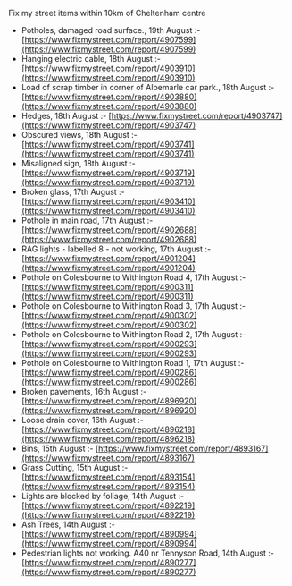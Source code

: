 Fix my street items within 10km of Cheltenham centre

<!-- fix_marker starts -->

- Potholes, damaged road surface., 19th August :- [https://www.fixmystreet.com/report/4907599](https://www.fixmystreet.com/report/4907599)
- Hanging electric cable, 18th August :- [https://www.fixmystreet.com/report/4903910](https://www.fixmystreet.com/report/4903910)
- Load of scrap timber in corner of Albemarle car park., 18th August :- [https://www.fixmystreet.com/report/4903880](https://www.fixmystreet.com/report/4903880)
- Hedges, 18th August :- [https://www.fixmystreet.com/report/4903747](https://www.fixmystreet.com/report/4903747)
- Obscured views, 18th August :- [https://www.fixmystreet.com/report/4903741](https://www.fixmystreet.com/report/4903741)
- Misaligned sign, 18th August :- [https://www.fixmystreet.com/report/4903719](https://www.fixmystreet.com/report/4903719)
- Broken glass, 17th August :- [https://www.fixmystreet.com/report/4903410](https://www.fixmystreet.com/report/4903410)
- Pothole in main road, 17th August :- [https://www.fixmystreet.com/report/4902688](https://www.fixmystreet.com/report/4902688)
- RAG lights - labelled 8 - not working, 17th August :- [https://www.fixmystreet.com/report/4901204](https://www.fixmystreet.com/report/4901204)
- Pothole on Colesbourne to Withington Road 4, 17th August :- [https://www.fixmystreet.com/report/4900311](https://www.fixmystreet.com/report/4900311)
- Pothole on Colesbourne to Withington Road 3, 17th August :- [https://www.fixmystreet.com/report/4900302](https://www.fixmystreet.com/report/4900302)
- Pothole on Colesbourne to Withington Road 2, 17th August :- [https://www.fixmystreet.com/report/4900293](https://www.fixmystreet.com/report/4900293)
- Pothole on Colesbourne to Withington Road 1, 17th August :- [https://www.fixmystreet.com/report/4900286](https://www.fixmystreet.com/report/4900286)
- Broken pavements, 16th August :- [https://www.fixmystreet.com/report/4896920](https://www.fixmystreet.com/report/4896920)
- Loose drain cover, 16th August :- [https://www.fixmystreet.com/report/4896218](https://www.fixmystreet.com/report/4896218)
- Bins, 15th August :- [https://www.fixmystreet.com/report/4893167](https://www.fixmystreet.com/report/4893167)
- Grass Cutting, 15th August :- [https://www.fixmystreet.com/report/4893154](https://www.fixmystreet.com/report/4893154)
- Lights are blocked by foliage, 14th August :- [https://www.fixmystreet.com/report/4892219](https://www.fixmystreet.com/report/4892219)
- Ash Trees, 14th August :- [https://www.fixmystreet.com/report/4890994](https://www.fixmystreet.com/report/4890994)
- Pedestrian lights not working. A40 nr Tennyson Road, 14th August :- [https://www.fixmystreet.com/report/4890277](https://www.fixmystreet.com/report/4890277)

<!-- fix_marker ends -->